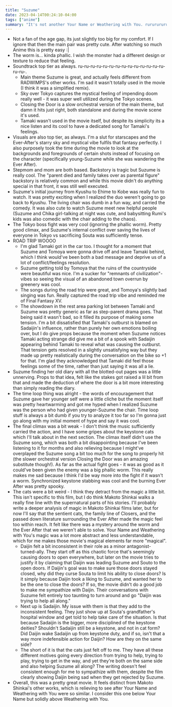```yaml
---
title: "Suzume"
date: 2023-04-14T00:24:10-04:00
tags: ["anime"]
summary: "It's not another Your Name or Weathering with You. rururururu~ 9/10"
---
```


- Not a fan of the age gap, its just slightly too big for my comfort. If I ignore that then the main pair was pretty cute. After watching so much Anime this is pretty easy :|
- The worm is... kinda phallic. I wish the monster had a different design or texture to reduce that feeling.
- Soundtrack top tier as always. ru-ru-ru-ru-ru-ru-ru-ru-ru-ru-ru-ru-ru-ru-ru-ru-.
  - Main theme Suzume is great, and actually feels different from RADWIMPS's other works. I'm sad it wasn't totally used in the movie (I think it was a simplified remix).
  - Sky over Tokyo captures the mystical feeling of impending doom really well - it was super well utilized during the Tokyo scenes.
  - Closing the Door is a slow orchestral version of the main theme, but damn it hits just right, both standalone and during the movie scene it's used.
  - Tamaki wasn't used in the movie itself, but despite its simplicity its a nice listen and its cool to have a dedicated song for Tamaki's feelings.
- Visuals are also top tier, as always. I'm a slut for starscapes and the Ever-After's starry sky and mystical vibe fulfils that fantasy perfectly. I also purposely took the time during the movie to look at the backgrounds and foregrounds of certain shots instead of focusing on the character (specifically young-Suzume while she was wandering the Ever After).
- Stepmom and mom are both based. Backstory is tragic but Suzume is really cool. The "parent died and family takes over as parental figure" backstory is relatively common and while this movie didn't do anything special in that front, it was still well executed.
- Suzume's initial journey from Kyushu to Ehime to Kobe was really fun to watch. It was pretty exciting when I realized the duo weren't going to go back to Kyushu. The living chair was dumb in a fun way, and carried the comedy. It was also cute to watch Suzume meet new helpful people (Suzume and Chika girl-talking at night was cute, and babysitting Rumi's kids was also comedic with the chair adding to the chaos).
- The Tokyo boss fight was very cool (ignoring the phallic worm). Pretty good climax, and Suzume's internal conflict over saving the lives of everyone in Tokyo vs sacrificing Souta was sufficiently tense.
- ROAD TRIP WOOOO
  - I'm glad Tamaki got in the car too. I thought for a moment that Suzume and Tomoya were gonna drive off and leave Tamaki behind, which I think would've been both a bad message and deprive us of a lot of conflict/feelings resolution.
  - Suzume getting told by Tomoya that the ruins of the countryside were beautiful was nice. I'm a sucker for "remnants of civilization"-vibes so seeing the visual of an abandoned town overrun by greenery was cool.
  - The songs during the road trip were great, and Tomoya's slightly bad singing was fun. Really captured the road trip vibe and reminded me of Final Fantasy XV.
  - The showdown in the rest area parking lot between Tamaki and Suzume was pretty generic as far as step-parent drama goes. That being said it wasn't bad, so it filled its purpose of making some tension. I'm a bit dissatisfied that Tamaki's outburst is blamed on Sadaijin's influence, rather than purely her own emotions boiling over, but I do give props because the moment when Suzume notices Tamaki acting strange did give me a bit of a spook with Sadaijin appearing behind Tamaki to reveal what was causing the outburst. That tension gets resolved in a slightly unsatisfying way but they made up pretty realistically during the conversation on the bike so +1 for that. I'm glad they acknowledged that Tamaki did feel those feelings some of the time, rather than just saying it was all a lie.
- Suzume finding her old diary with all the blotted-out pages was a little unnerving. Props to that idea, felt like the stakes got raised a lil bit from that and made the deduction of where the door is a bit more interesting than simply reading the diary.
- The time loop thing was alright - the words of encouragement that Suzume gave her younger self were a little cliche but the moment itself was pretty heartwarming and got me hyped when I realized Suzume was the person who had given younger-Suzume the chair. Time loop stuff is always a bit dumb if you try to analyze it too far so I'm gonna just go along with my initial moment of hype and say it was cool.
- The final climax was a bit weak - I don't think the music sufficiently carried the action, and I have some gripes about the keystone cats which I'll talk about in the next section. The climax itself didn't use the Suzume song, which was both a bit disappointing because I've been listening to it for months and also relieving because I might've overplayed the Suzume song a bit too much for the song to properly hit (the slower orchestral version Closing the Door was an amazing substitute though!). As far as the actual fight goes - it was as good as it could've been given the enemy was a big phallic worm. This really makes me sad because I think I'd be way more into the fight if it wasn't a worm. Synchronized keystone stabbing was cool and the burning Ever After was pretty spooky.
- The cats were a bit weird - I think they detract from the magic a little bit. This isn't specific to this film, but I do think Makoto Shinkai walks a really fine line with the supernatural parts of his stories. I'll probably write a deeper analysis of magic in Makoto Shinkai films later, but for now I'll say that the sentient cats, the family line of Closers, and the passed down literature surrounding the Ever After made the magic feel too within reach. It felt like there was a mystery around the worm and the Ever After that we weren't able to solve. Your Name and Weathering with You's magic was a lot more abstract and less understandable, which for me makes those movie's magical elements far more "magical".
  - Daijin felt a bit inconsistent in their role as a minor antagonist-turned-ally. They start off as this chaotic force that's seemingly causing doors to open everywhere, but later on the movie tries to justify it by claiming that Daijin was leading Suzume and Souto to the open doors. If Daijin's goal was to make sure those doors stayed closed, why did they curse Souta to limit his ability to close doors? Is it simply because Daijin took a liking to Suzume, and wanted her to be the one to close the doors? If so, the movie didn't do a good job to make me sympathize with Daijin. Their conversations with Suzume felt entirely too taunting to turn around and go "Daijin was trying to help all along."
  - Next up is Sadaijin. My issue with them is that they add to the inconsistent feeling. They just show up at Souta's grandfather's hospital window and get told to help take care of the situation. Is that because Sadaijin is the bigger, more disciplined of the keystone deities? Shouldn't Sadaijin still be a keystone, and not in cat form? Did Daijin wake Sadaijin up from keystone duty, and if so, isn't that a way more indefensible action for Daijin? How are they on the same side?
  - The short of it is that the cats just felt off to me. They have all these different motives going every direction from trying to help, trying to play, trying to get in the way, and yet they're both on the same side and also helping Suzume all along? The writing doesn't feel consistent enough for me to sympathize with them, despite the film clearly showing Daijin being sad when they get rejected by Suzume.
- Overall, this was a pretty great movie. It feels distinct from Makoto Shinkai's other works, which is relieving to see after Your Name and Weathering with You were so similar. I consider this one below Your Name but solidly above Weathering with You.
